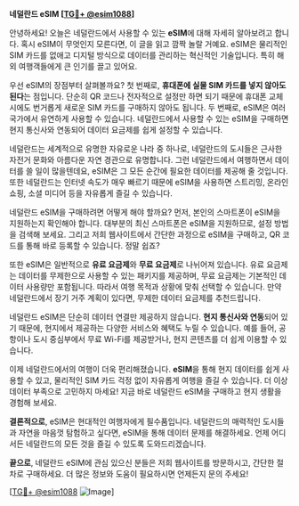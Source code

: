 **네덜란드 eSIM [[TG💪+ @esim1088](https://t.me/s/esim1088)]**

안녕하세요! 오늘은 네덜란드에서 사용할 수 있는 **eSIM**에 대해 자세히 알아보려고 합니다. 혹시 eSIM이 무엇인지 모른다면, 이 글을 읽고 깜짝 놀랄 거예요. eSIM은 물리적인 SIM 카드를 없애고 디지털 방식으로 데이터를 관리하는 혁신적인 기술입니다. 특히 해외 여행객들에게 큰 인기를 끌고 있어요.

우선 eSIM의 장점부터 살펴볼까요? 첫 번째로, **휴대폰에 실물 SIM 카드를 넣지 않아도 된다**는 점입니다. 단순히 QR 코드나 전자적으로 설정만 하면 되기 때문에 휴대폰 교체 시에도 번거롭게 새로운 SIM 카드를 구매하지 않아도 됩니다. 두 번째로, eSIM은 여러 국가에서 유연하게 사용할 수 있습니다. 네덜란드에서 사용할 수 있는 eSIM을 구매하면 현지 통신사와 연동되어 데이터 요금제를 쉽게 설정할 수 있습니다. 

네덜란드는 세계적으로 유명한 자유로운 나라 중 하나로, 네덜란드의 도시들은 근사한 자전거 문화와 아름다운 자연 경관으로 유명합니다. 그런 네덜란드에서 여행하면서 데이터를 쓸 일이 많을텐데요, eSIM은 그 모든 순간에 필요한 데이터를 제공해 줄 것입니다. 또한 네덜란드는 인터넷 속도가 매우 빠르기 때문에 eSIM을 사용하면 스트리밍, 온라인 쇼핑, 소셜 미디어 등을 자유롭게 즐길 수 있습니다.

네덜란드 eSIM을 구매하려면 어떻게 해야 할까요? 먼저, 본인의 스마트폰이 eSIM을 지원하는지 확인해야 합니다. 대부분의 최신 스마트폰은 eSIM을 지원하므로, 설정 방법을 검색해 보세요. 그리고 저희 웹사이트에서 간단한 과정으로 eSIM을 구매하고, QR 코드를 통해 바로 등록할 수 있습니다. 정말 쉽죠?

또한 eSIM은 일반적으로 **유료 요금제**와 **무료 요금제**로 나뉘어져 있습니다. 유료 요금제는 데이터를 무제한으로 사용할 수 있는 패키지를 제공하며, 무료 요금제는 기본적인 데이터 사용량만 포함됩니다. 따라서 여행 목적과 상황에 맞춰 선택할 수 있습니다. 만약 네덜란드에서 장기 거주 계획이 있다면, 무제한 데이터 요금제를 추천드립니다.

네덜란드 eSIM은 단순히 데이터 연결만 제공하지 않습니다. **현지 통신사와 연동**되어 있기 때문에, 현지에서 제공하는 다양한 서비스와 혜택도 누릴 수 있습니다. 예를 들어, 공항이나 도시 중심부에서 무료 Wi-Fi를 제공받거나, 현지 콘텐츠를 더 쉽게 이용할 수 있습니다.

이제 네덜란드에서의 여행이 더욱 편리해졌습니다. **eSIM**을 통해 현지 데이터를 쉽게 사용할 수 있고, 물리적인 SIM 카드 걱정 없이 자유롭게 여행을 즐길 수 있습니다. 더 이상 데이터 부족으로 고민하지 마세요! 지금 바로 네덜란드 eSIM을 구매하고 현지 생활을 경험해 보세요.

**결론적으로**, eSIM은 현대적인 여행자에게 필수품입니다. 네덜란드의 매력적인 도시들과 자연을 마음껏 탐험하고 싶다면, eSIM을 통해 데이터 문제를 해결하세요. 언제 어디서든 네덜란드의 모든 것을 즐길 수 있도록 도와드리겠습니다.

**끝으로**, 네덜란드 eSIM에 관심 있으신 분들은 저희 웹사이트를 방문하시고, 간단한 절차로 구매하세요. 더 많은 정보와 도움이 필요하시면 언제든지 문의 주세요! 

[[TG💪+ @esim1088](https://t.me/s/esim1088) ![Image](https://i.postimg.cc/Y0z9fWf4/image.png)]